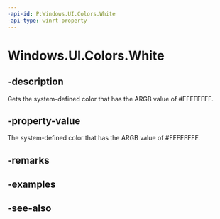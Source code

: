 ```yaml
---
-api-id: P:Windows.UI.Colors.White
-api-type: winrt property
---
```


<!-- Property syntax
public Windows.UI.Color White { get; }
-->

# Windows.UI.Colors.White

## -description

Gets the system-defined color that has the ARGB value of #FFFFFFFF.



## -property-value

The system-defined color that has the ARGB value of #FFFFFFFF.

## -remarks

## -examples

## -see-also
